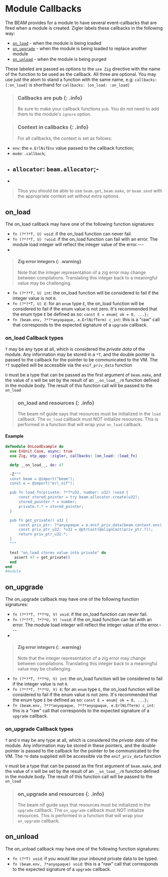 # Module Callbacks

The BEAM provides for a module to have several event-callbacks that are fired when a module is
created. Zigler labels these callbacks in the following way:

- [`on_load`](#on_load) - when the module is being loaded
- [`on_upgrade`](#on_upgrade) - when the module is being loaded to replace another module
- [`on_unload`](#on_unload) - when the module is being purged

These labeled are passed as options to the `use Zig` directive with the name of the function to be
used as the callback. All three are optional. You may use just the atom to stand a function with the
same name, e.g: `callbacks: [:on_load]` is shorthand for `callbacks: [on_load: :on_load]`

> ### Callbacks are pub {: .info}
>
> Be sure to make your callback functions `pub`. You do *not* need to add them to the module's
> `ignore` option.

> ### Context in callbacks {: .info}
>
> For all callbacks, the context is set as follows:

- `env`: the `e.ErlNifEnv` value passed to the callback function;
- `mode`: `.callback`;
- ## `allocator`: `beam.allocator`;-
-
> Thus you should be able to use `beam.get`, `beam.make`, or `beam.send` with the appropriate context
>   set without extra options.

## on_load

The on_load callback may have one of the following function signatures:

- `fn (?*?*T, U) void`: if the on_load function can never fail.
- `fn (?*?*T, U) !void`: if the on_load function can fail with an error. The module load integer will
  reflect the integer value of the error.---
-
> #### Zig error integers {: .warning}
>
> Note that the integer representation of a zig error may change between compilations. Translating
>   this integer back to a meaningful value may be challenging.
- `fn (?*?*T, U) int`: the on_load function will be considered to fail if the integer value is not
  `0`.
- `fn (?*?*T, U) E`: for an `enum` type `E`, the on_load function will be considered to fail if the
  enum value is not zero. It's recommended that the enum type `E` be defined as so: `const E = enum{ ok = 0, ...};`
- `fn (beam.env, ?*?*anyopaque, e.ErlNifTerm) c_int`: this is a "raw" call that corresponds to the
  expected signature of a `upgrade` callback.

### on_load Callback types

`T` may be any type at all, which is considered the *private data* of the module. Any information
may be stored in a `*T`, and the double pointer is passed to the callback for the pointer to be
communicated to the VM. The `*T` supplied will be accessible via the `enif_priv_data` function

`U` must be a type that can be passed as the first argument of `beam.make`, and the value of `U`
will be set by the result of an `__on_load__/0` function defined in the module body. The result of
this function call will be passed to the `on_load`

> ### on_load and resources {: .info}
>
> The beam nif guide says that resources must be initialized in the `load` callback. The `on_load`
> callback must NOT initialize resources. This is performed in a function that will wrap your
> `on_load` callback.

#### Example

```elixir
defmodule OnLoadExample do
  use ExUnit.Case, async: true
  use Zig, otp_app: :zigler, callbacks: [on_load: :load_fn]

  defp __on_load__, do: 47

  ~Z"""
  const beam = @import("beam");
  const e = @import("erl_nif");

  pub fn load_fn(private: ?*?*u32, number: u32) !void {
      const stored_pointer = try beam.allocator.create(u32);
      stored_pointer.* = number;
      private.?.* = stored_pointer;
  }

  pub fn get_private() u32 {
      const priv_ptr: ?*anyopaque = e.enif_priv_data(beam.context.env);
      const priv_ptr_u32: *u32 = @ptrCast(@alignCast(priv_ptr.?));
      return priv_ptr_u32.*;
  }
  """

  test "on_load stores value into private" do
    assert 47 = get_private()
  end
end
#module
```

## on_upgrade

The on_upgrade callback may have one of the following function signatures:

- `fn (?*?*T, ?*?*U, V) void`: if the on_load function can never fail.
- `fn (?*?*T, ?*?*U, V) !void`: if the on_load function can fail with an error. The module load
  integer will reflect the integer value of the error.---
-
> #### Zig error integers {: .warning}
>
> Note that the integer representation of a zig error may change between compilations. Translating
>   this integer back to a meaningful value may be challenging.
- `fn (?*?*T, ?*?*U, V) int`: the on_load function will be considered to fail if the integer value is
  not `0`.
- `fn (?*?*T, ?*?*U, V) E`: for an `enum` type `E`, the on_load function will be considered to fail if
  the enum value is not zero. It's recommended that the enum type `E` be defined as so: `const E = enum{ ok = 0, ...};`
- `fn (beam.env, ?*?*anyopaque, ?*?*anyopaque, e.ErlNifTerm) c_int`: this is a "raw" call that
  corresponds to the expected signature of a `upgrade` callback.

### on_upgrade Callback types

`T` and `U` may be any type at all, which is considered the *private data* of the module. Any
information may be stored in these pointers, and the double pointer is passed to the callback for
the pointer to be communicated to the VM. The `*U` data supplied will be accessible via the
`enif_priv_data` function

`V` must be a type that can be passed as the first argument of `beam.make`, and the value of `V`
will be set by the result of an `__on_load__/0` function defined in the module body. The result of
this function call will be passed to the `on_load`

> ### on_upgrade and resources {: .info}
>
> The beam nif guide says that resources must be initialized in the `upgrade` callback. The
> `on_upgrade` callback must NOT initialize resources. This is performed in a function that will wrap
> your `on_upgrade` callback.

## on_unload

The on_unload callback may have one of the following function signatures:

- `fn (?*T) void`: if you would like your inbound private data to be typed.
- `fn (beam.env, ?*anyopaque) void`: this is a "raw" call that corresponds to the expected signature
  of a `upgrade` callback.
